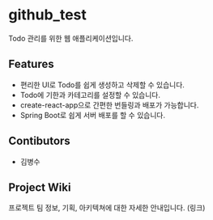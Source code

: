 # github_test

Todo 관리를 위한 웹 애플리케이션입니다.

## Features

- 편리한 UI로 Todo를 쉽게 생성하고 삭제할 수 있습니다.
- Todo에 기한과 카테고리를 설정할 수 있습니다.
- create-react-app으로 간편한 번들링과 배포가 가능합니다.
- Spring Boot로 쉽게 서버 배포를 할 수 있습니다.

## Contibutors

- 김병수

## Project Wiki

프로젝트 팀 정보, 기획, 아키텍쳐에 대한 자세한 안내입니다. (링크)
